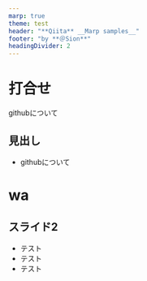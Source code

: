 ```yaml
---
marp: true
theme: test
header: "**Qiita** __Marp samples__"
footer: "by **＠Sion**"
headingDivider: 2
---
```


<!-- class: title -->
# 打合せ

githubについて

<!-- class: index -->
## 見出し

- githubについて

# wa

<!-- class: slide -->
## スライド2

- テスト
- テスト
- テスト
